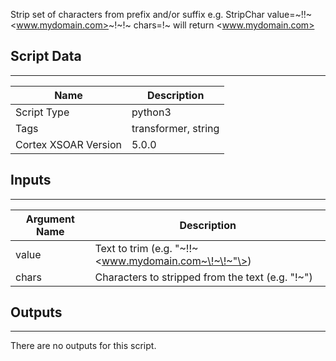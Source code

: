 Strip set of characters from prefix and/or suffix
e.g. StripChar value=~!!~<www.mydomain.com>~!~!~  chars=!~ will return <www.mydomain.com>

## Script Data

---

| **Name** | **Description** |
| --- | --- |
| Script Type | python3 |
| Tags | transformer, string |
| Cortex XSOAR Version | 5.0.0 |

## Inputs

---

| **Argument Name** | **Description** |
| --- | --- |
| value | Text to trim \(e.g. "~\!\!~<www.mydomain.com~\!~\!~"\>) |
| chars | Characters to stripped from the text \(e.g. "\!~"\) |

## Outputs

---
There are no outputs for this script.
